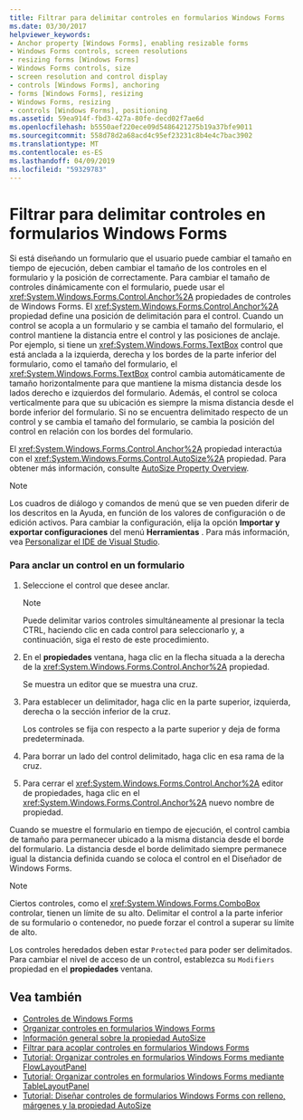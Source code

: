 ```yaml
---
title: Filtrar para delimitar controles en formularios Windows Forms
ms.date: 03/30/2017
helpviewer_keywords:
- Anchor property [Windows Forms], enabling resizable forms
- Windows Forms controls, screen resolutions
- resizing forms [Windows Forms]
- Windows Forms controls, size
- screen resolution and control display
- controls [Windows Forms], anchoring
- forms [Windows Forms], resizing
- Windows Forms, resizing
- controls [Windows Forms], positioning
ms.assetid: 59ea914f-fbd3-427a-80fe-decd02f7ae6d
ms.openlocfilehash: b5550aef220ece09d5486421275b19a37bfe9011
ms.sourcegitcommit: 558d78d2a68acd4c95ef23231c8b4e4c7bac3902
ms.translationtype: MT
ms.contentlocale: es-ES
ms.lasthandoff: 04/09/2019
ms.locfileid: "59329783"
---
```

# <a name="how-to-anchor-controls-on-windows-forms"></a>Filtrar para delimitar controles en formularios Windows Forms
Si está diseñando un formulario que el usuario puede cambiar el tamaño en tiempo de ejecución, deben cambiar el tamaño de los controles en el formulario y la posición de correctamente. Para cambiar el tamaño de controles dinámicamente con el formulario, puede usar el <xref:System.Windows.Forms.Control.Anchor%2A> propiedades de controles de Windows Forms. El <xref:System.Windows.Forms.Control.Anchor%2A> propiedad define una posición de delimitación para el control. Cuando un control se acopla a un formulario y se cambia el tamaño del formulario, el control mantiene la distancia entre el control y las posiciones de anclaje. Por ejemplo, si tiene un <xref:System.Windows.Forms.TextBox> control que está anclada a la izquierda, derecha y los bordes de la parte inferior del formulario, como el tamaño del formulario, el <xref:System.Windows.Forms.TextBox> control cambia automáticamente de tamaño horizontalmente para que mantiene la misma distancia desde los lados derecho e izquierdos del formulario. Además, el control se coloca verticalmente para que su ubicación es siempre la misma distancia desde el borde inferior del formulario. Si no se encuentra delimitado respecto de un control y se cambia el tamaño del formulario, se cambia la posición del control en relación con los bordes del formulario.  
  
 El <xref:System.Windows.Forms.Control.Anchor%2A> propiedad interactúa con el <xref:System.Windows.Forms.Control.AutoSize%2A> propiedad. Para obtener más información, consulte [AutoSize Property Overview](autosize-property-overview.md).  
  
> [!NOTE]
>  Los cuadros de diálogo y comandos de menú que se ven pueden diferir de los descritos en la Ayuda, en función de los valores de configuración o de edición activos. Para cambiar la configuración, elija la opción **Importar y exportar configuraciones** del menú **Herramientas** . Para más información, vea [Personalizar el IDE de Visual Studio](/visualstudio/ide/personalizing-the-visual-studio-ide).  
  
### <a name="to-anchor-a-control-on-a-form"></a>Para anclar un control en un formulario  
  
1. Seleccione el control que desee anclar.  
  
    > [!NOTE]
    >  Puede delimitar varios controles simultáneamente al presionar la tecla CTRL, haciendo clic en cada control para seleccionarlo y, a continuación, siga el resto de este procedimiento.  
  
2. En el **propiedades** ventana, haga clic en la flecha situada a la derecha de la <xref:System.Windows.Forms.Control.Anchor%2A> propiedad.  
  
     Se muestra un editor que se muestra una cruz.  
  
3. Para establecer un delimitador, haga clic en la parte superior, izquierda, derecha o la sección inferior de la cruz.  
  
     Los controles se fija con respecto a la parte superior y deja de forma predeterminada.  
  
4. Para borrar un lado del control delimitado, haga clic en esa rama de la cruz.  
  
5. Para cerrar el <xref:System.Windows.Forms.Control.Anchor%2A> editor de propiedades, haga clic en el <xref:System.Windows.Forms.Control.Anchor%2A> nuevo nombre de propiedad.  
  
 Cuando se muestre el formulario en tiempo de ejecución, el control cambia de tamaño para permanecer ubicado a la misma distancia desde el borde del formulario. La distancia desde el borde delimitado siempre permanece igual la distancia definida cuando se coloca el control en el Diseñador de Windows Forms.  
  
> [!NOTE]
>  Ciertos controles, como el <xref:System.Windows.Forms.ComboBox> controlar, tienen un límite de su alto. Delimitar el control a la parte inferior de su formulario o contenedor, no puede forzar el control a superar su límite de alto.  
  
 Los controles heredados deben estar `Protected` para poder ser delimitados. Para cambiar el nivel de acceso de un control, establezca su `Modifiers` propiedad en el **propiedades** ventana.  
  
## <a name="see-also"></a>Vea también

- [Controles de Windows Forms](index.md)
- [Organizar controles en formularios Windows Forms](arranging-controls-on-windows-forms.md)
- [Información general sobre la propiedad AutoSize](autosize-property-overview.md)
- [Filtrar para acoplar controles en formularios Windows Forms](how-to-dock-controls-on-windows-forms.md)
- [Tutorial: Organizar controles en formularios Windows Forms mediante FlowLayoutPanel](walkthrough-arranging-controls-on-windows-forms-using-a-flowlayoutpanel.md)
- [Tutorial: Organizar controles en formularios Windows Forms mediante TableLayoutPanel](walkthrough-arranging-controls-on-windows-forms-using-a-tablelayoutpanel.md)
- [Tutorial: Diseñar controles de formularios Windows Forms con relleno, márgenes y la propiedad AutoSize](windows-forms-controls-padding-autosize.md)
